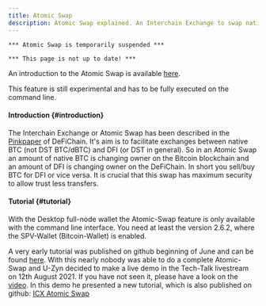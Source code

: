 ```yaml
---
title: Atomic Swap
description: Atomic Swap explained. An Interchain Exchange to swap native BTC with DFI. Tutorial for usage via command line. 
---
```


`*** Atomic Swap is temporarily suspended ***`

`*** This page is not up to date! ***`

An introduction to the Atomic Swap is available [here](https://blog.defichain.com/decentralized-trading-with-bitcoin/).

This feature is still experimental and has to be fully executed on the command line.

#### Introduction {#introduction}

The Interchain Exchange or Atomic Swap has been described in the [Pinkpaper](https://github.com/DeFiCh/pinkpaper/tree/main/interchain-exchange) of DeFiChain. It's aim is to facilitate exchanges between native BTC (not DST BTC/dBTC) and DFI (or DST in general). So in an Atomic Swap an amount of native BTC is changing owner on the Bitcoin blockchain and an
amount of DFI is changing owner on the DeFiChain. In short you sell/buy BTC for DFI or vice versa. It is crucial that this swap has maximum security to allow trust less transfers.

#### Tutorial {#tutorial}

With the Desktop full-node wallet the Atomic-Swap feature is only available with the command line interface. You need at least the version 2.6.2, where the SPV-Wallet (Bitcoin-Wallet) is enabled.

A very early tutorial was published on github beginning of June and can be found
[here](https://github.com/DeFiCh/ain/wiki/Interchain-Exchange-Tutorial). With this nearly nobody was able to do a complete Atomic-Swap and U-Zyn decided to make a live demo in the Tech-Talk livestream on 12th August 2021. If you have not seen it, please have a look on the
[video](https://www.youtube.com/watch?v=lBOA1XPIUpg&t=937s). In this demo he presented a new tutorial, which is also published on github: [ICX Atomic Swap](https://github.com/DeFiCh/ain/wiki/ICX-Atomic-Swap)